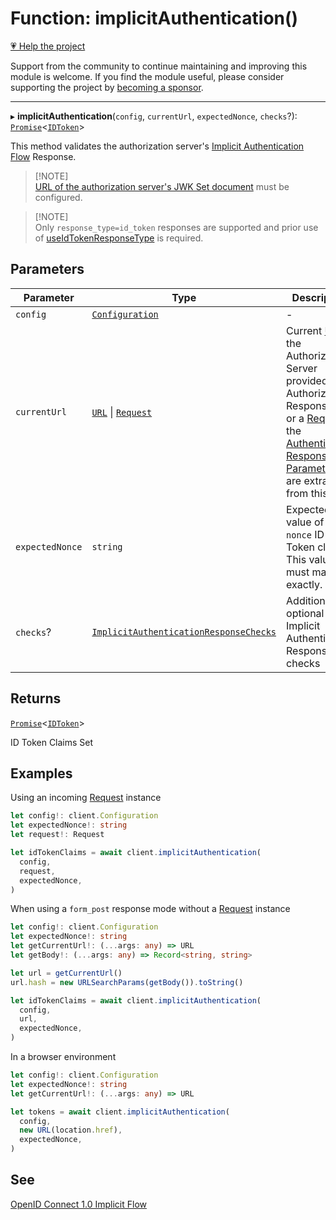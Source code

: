 # Function: implicitAuthentication()

[💗 Help the project](https://github.com/sponsors/panva)

Support from the community to continue maintaining and improving this module is welcome. If you find the module useful, please consider supporting the project by [becoming a sponsor](https://github.com/sponsors/panva).

***

▸ **implicitAuthentication**(`config`, `currentUrl`, `expectedNonce`, `checks`?): [`Promise`](https://developer.mozilla.org/docs/Web/JavaScript/Reference/Global_Objects/Promise)\<[`IDToken`](../interfaces/IDToken.md)\>

This method validates the authorization server's
[Implicit Authentication Flow](https://openid.net/specs/openid-connect-core-1_0-errata2.html#ImplicitFlowAuth)
Response.

> [!NOTE]\
> [URL of the authorization server's JWK Set document](../interfaces/ServerMetadata.md#jwks_uri)
> must be configured.

> [!NOTE]\
> Only `response_type=id_token` responses are supported and prior use of
> [useIdTokenResponseType](useIdTokenResponseType.md) is required.

## Parameters

| Parameter | Type | Description |
| ------ | ------ | ------ |
| `config` | [`Configuration`](../classes/Configuration.md) | - |
| `currentUrl` | [`URL`](https://developer.mozilla.org/docs/Web/API/URL) \| [`Request`](https://developer.mozilla.org/docs/Web/API/Request) | Current [URL](https://developer.mozilla.org/docs/Web/API/URL) the Authorization Server provided an Authorization Response to or a [Request](https://developer.mozilla.org/docs/Web/API/Request), the [Authentication Response Parameters](https://openid.net/specs/openid-connect-core-1_0-errata2.html#ImplicitAuthResponse) are extracted from this. |
| `expectedNonce` | `string` | Expected value of the `nonce` ID Token claim. This value must match exactly. |
| `checks`? | [`ImplicitAuthenticationResponseChecks`](../interfaces/ImplicitAuthenticationResponseChecks.md) | Additional optional Implicit Authentication Response checks |

## Returns

[`Promise`](https://developer.mozilla.org/docs/Web/JavaScript/Reference/Global_Objects/Promise)\<[`IDToken`](../interfaces/IDToken.md)\>

ID Token Claims Set

## Examples

Using an incoming [Request](https://developer.mozilla.org/docs/Web/API/Request) instance

```ts
let config!: client.Configuration
let expectedNonce!: string
let request!: Request

let idTokenClaims = await client.implicitAuthentication(
  config,
  request,
  expectedNonce,
)
```

When using a `form_post` response mode without a [Request](https://developer.mozilla.org/docs/Web/API/Request) instance

```ts
let config!: client.Configuration
let expectedNonce!: string
let getCurrentUrl!: (...args: any) => URL
let getBody!: (...args: any) => Record<string, string>

let url = getCurrentUrl()
url.hash = new URLSearchParams(getBody()).toString()

let idTokenClaims = await client.implicitAuthentication(
  config,
  url,
  expectedNonce,
)
```

In a browser environment

```ts
let config!: client.Configuration
let expectedNonce!: string
let getCurrentUrl!: (...args: any) => URL

let tokens = await client.implicitAuthentication(
  config,
  new URL(location.href),
  expectedNonce,
)
```

## See

[OpenID Connect 1.0 Implicit Flow](https://openid.net/specs/openid-connect-core-1_0-errata2.html#ImplicitFlowAuth)
